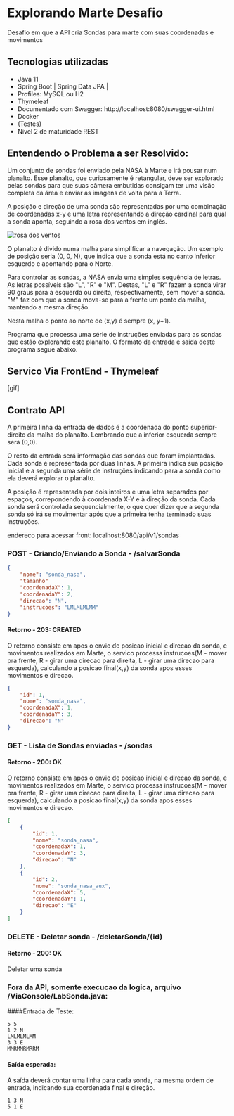 # Explorando Marte Desafio
Desafio em que a API cria Sondas para marte com suas coordenadas e movimentos

## Tecnologias utilizadas
   
   - Java 11
   - Spring Boot | Spring Data JPA |
   - Profiles: MySQL ou H2
   - Thymeleaf
   - Documentado com Swagger: http://localhost:8080/swagger-ui.html
   - Docker
   - (Testes)
   - Nivel 2 de maturidade REST

## Entendendo o Problema a ser Resolvido:

Um conjunto de sondas foi enviado pela NASA à Marte e irá pousar num planalto.
Esse planalto, que curiosamente é retangular, deve ser explorado pelas sondas para que suas câmera embutidas consigam ter uma visão completa da área e enviar as imagens de volta para a Terra.

A posição e direção de uma sonda são representadas por uma combinação de coordenadas x-y e uma letra representando a direção cardinal para qual a sonda aponta, seguindo a rosa dos ventos em inglês.

![rosa dos ventos](http://i.imgur.com/li8Ae5L.png "Rosa dos Ventos")

O planalto é divido numa malha para simplificar a navegação. Um exemplo de posição seria (0, 0, N), que indica que a sonda está no canto inferior esquerdo e apontando para o Norte.

Para controlar as sondas, a NASA envia uma simples sequência de letras. As letras possíveis são "L", "R" e "M". Destas, "L" e "R" fazem a sonda virar 90 graus para a esquerda  ou direita, respectivamente, sem mover a sonda. "M" faz com que a sonda mova-se para a frente um ponto da malha, mantendo a mesma direção.

Nesta malha o ponto ao norte de (x,y) é sempre (x, y+1).

Programa que processa uma série de instruções enviadas para as sondas que estão explorando este planalto.
O formato da entrada e saída deste programa segue abaixo.

## Servico Via FrontEnd - Thymeleaf
[gif]

    

## Contrato API

A primeira linha da entrada de dados é a coordenada do ponto superior-direito da malha do planalto. Lembrando que a inferior esquerda sempre será (0,0).

O resto da entrada será informação das sondas que foram implantadas. Cada sonda é representada por duas linhas. A primeira indica sua posição inicial e a segunda uma série de instruções indicando para a sonda como ela deverá explorar o planalto.

A posição é representada por dois inteiros e uma letra separados por espaços, correpondendo à coordenada X-Y e à direção da sonda.
Cada sonda será controlada sequencialmente, o que quer dizer que a segunda sonda só irá se movimentar após que a primeira tenha terminado suas instruções.

endereco para acessar front: localhost:8080/api/v1/sondas

### POST - Criando/Enviando a Sonda - /salvarSonda

```json
{
    "nome": "sonda_nasa",
    "tamanho"
    "coordenadaX": 1,
    "coordenadaY": 2,
    "direcao": "N",
    "instrucoes": "LMLMLMLMM"
}
```

#### Retorno - 203: CREATED
O retorno consiste em apos o envio de posicao inicial e direcao da sonda, e movimentos realizados em Marte, o servico processa instrucoes(M - mover pra frente, R - girar uma direcao para direita, L - girar uma direcao para esquerda),
calculando a posicao final(x,y) da sonda apos esses movimentos e direcao.

```json
{
    "id": 1,
    "nome": "sonda_nasa",
    "coordenadaX": 1,
    "coordenadaY": 3,
    "direcao": "N"
}
```

### GET - Lista de Sondas enviadas - /sondas

#### Retorno - 200: OK
O retorno consiste em apos o envio de posicao inicial e direcao da sonda, e movimentos realizados em Marte, o servico processa instrucoes(M - mover pra frente, R - girar uma direcao para direita, L - girar uma direcao para esquerda),
calculando a posicao final(x,y) da sonda apos esses movimentos e direcao.

```json
[
    {
        "id": 1,
        "nome": "sonda_nasa",
        "coordenadaX": 1,
        "coordenadaY": 3,
        "direcao": "N"
    },
    {
        "id": 2,
        "nome": "sonda_nasa_aux",
        "coordenadaX": 5,
        "coordenadaY": 1,
        "direcao": "E"
    }
]
```

### DELETE - Deletar sonda - /deletarSonda/{id}

#### Retorno - 200: OK
Deletar uma sonda


### Fora da API, somente execucao da logica, arquivo /ViaConsole/LabSonda.java:

####Entrada de Teste:
```
5 5
1 2 N
LMLMLMLMM
3 3 E
MMRMMRMRRM
```

#### Saída esperada:
A saída deverá contar uma linha para cada sonda, na mesma ordem de entrada, indicando sua coordenada final e direção.
```
1 3 N
5 1 E
